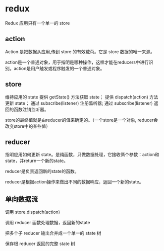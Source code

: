 # redux

 Redux 应用只有一个单一的 store

## action

Action 是把数据从应用,传到 store 的有效载荷。它是 store 数据的唯一来源。

action是一个普通对象，用于指明是哪种操作，这样才能在reducers中进行识别。action是用户触发或程序触发的一个普通对象。

## store

维持应用的 state
提供 getState() 方法获取 state；
提供 dispatch(action) 方法更新 state；
通过 subscribe(listener) 注册监听器;
通过 subscribe(listener) 返回的函数注销监听器。

store的最终值就是由reducer的值来确定的。（一个store是一个对象, reducer会改变store中的某些值）


## reducer
指明应用如何更新 state。是纯函数，只做数据处理，它接收俩个参数：action和state，并return一个新的state。

reducer是负责返回新的state的函数。


reducer是根据action操作来做出不同的数据响应，返回一个新的state。


## 单向数据流

调用 store.dispatch(action)

调用 reducer 函数处理数据，返回新的state

把多个子 reducer 输出合并成一个单一的 state 树

保存根 reducer 返回的完整 state 树



